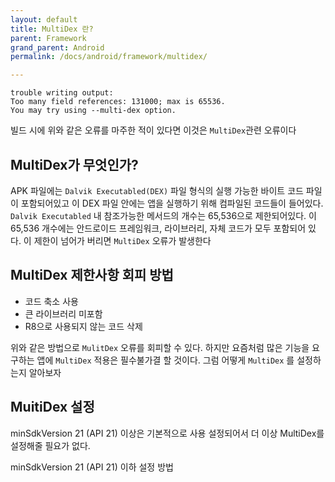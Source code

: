```yaml
---
layout: default
title: MultiDex 란?
parent: Framework
grand_parent: Android
permalink: /docs/android/framework/multidex/

---
```


```
trouble writing output:
Too many field references: 131000; max is 65536.
You may try using --multi-dex option.
```

빌드 시에 위와 같은 오류를 마주한 적이 있다면 이것은 `MultiDex`관련 오류이다

## MultiDex가 무엇인가?

APK 파일에는 `Dalvik Executabled(DEX)` 파일 형식의 실행 가능한 바이트 코드 파일이 포함되어있고 이 DEX 파일 안에는 앱을 실행하기 위해 컴파일된 코드들이 들어있다. `Dalvik Executabled` 내 참조가능한 메서드의 개수는 65,536으로 제한되어있다. 이 65,536 개수에는 안드로이드 프레임워크, 라이브러리, 자체 코드가 모두 포함되어 있다. 이 제한이 넘어가 버리면 `MultiDex` 오류가 발생한다

## MultiDex 제한사항 회피 방법

- 코드 축소 사용
- 큰 라이브러리 미포함
- R8으로 사용되지 않는 코드 삭제

위와 같은 방법으로 `MulitDex` 오류를 회피할 수 있다. 하지만 요즘처럼 많은 기능을 요구하는 앱에 `MultiDex` 적용은 필수불가결 할 것이다.
그럼 어떻게 `MultiDex` 를 설정하는지 알아보자

## MuitiDex 설정

minSdkVersion 21 (API 21) 이상은 기본적으로 사용 설정되어서 더 이상 MultiDex를 설정해줄 필요가 없다.

minSdkVersion 21 (API 21) 이하 설정 방법

<script src="https://gist.github.com/KennethSS/b903e7bcf01c151abe0d9c1189253054#file-build-gradle">

`build.gradle(app)`에 라이브러리를 추가 해준다

https://gist.github.com/KennethSS/b903e7bcf01c151abe0d9c1189253054#file-build-gradle

<iframe src="https://kennethss.medium.com/media/5f07cec1227bbdeb652634db95343b10" allowfullscreen="" frameborder="0" height="197" width="680" title="AndroidManifest.xml" class="by fh fe rc w" scrolling="auto" style="box-sizing: inherit; width: 680px; position: absolute; left: 0px; top: 0px; height: 197px;"></iframe>

`AndroidManifest.xml` 에 `application` 을 MultiDexApplication으로 선언한다

<iframe src="https://kennethss.medium.com/media/e4bc97736fef96f5cad12c574c2355dd" allowfullscreen="" frameborder="0" height="219" width="680" title="MultiDexApplication.kt" class="by fh fe rc w" scrolling="auto" style="box-sizing: inherit; width: 680px; position: absolute; left: 0px; top: 0px; height: 219px;"></iframe>

MultiDexApplication을 상속받거나 attachBaseContext에서 MultiDex를 설치해주면 된다.

## 마무리

요즘 개발하다가 문득 느끼는게 무분별한 라이브러리 사용은 성능이슈와
Dex 혹은 앱크기에 문제가 간다는걸 느끼고 있다.
간단한 기능 정도는 라이브러리를 사용하지 않고 직접 구현하는 방식으로 LightWeight 앱을 구현하는 방식이 이상적이다